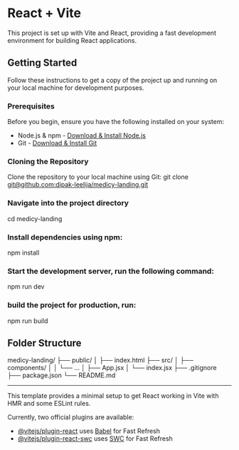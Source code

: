 # React + Vite

This project is set up with Vite and React, providing a fast development environment for building React applications.

## Getting Started

Follow these instructions to get a copy of the project up and running on your local machine for development purposes.

### Prerequisites

Before you begin, ensure you have the following installed on your system:

- Node.js & npm - [Download & Install Node.js](https://nodejs.org/)
- Git - [Download & Install Git](https://git-scm.com/)

### Cloning the Repository

Clone the repository to your local machine using Git:
git clone [git@github.com:dipak-leelija/medicy-landing.git](https://github.com/dipak-leelija/medicy-landing.git)


### Navigate into the project directory
cd medicy-landing

### Install dependencies using npm:
npm install


### Start the development server, run the following command:
npm run dev

### build the project for production, run:
npm run build

## Folder Structure
medicy-landing/
├── public/
│   ├── index.html
├── src/
│   ├── components/
│   │   └── ...
│   ├── App.jsx
│   └── index.jsx
├── .gitignore
├── package.json
└── README.md

-------------------------------------------------------------------------------------------------------------------------------

This template provides a minimal setup to get React working in Vite with HMR and some ESLint rules.

Currently, two official plugins are available:

- [@vitejs/plugin-react](https://github.com/vitejs/vite-plugin-react/blob/main/packages/plugin-react/README.md) uses [Babel](https://babeljs.io/) for Fast Refresh
- [@vitejs/plugin-react-swc](https://github.com/vitejs/vite-plugin-react-swc) uses [SWC](https://swc.rs/) for Fast Refresh

